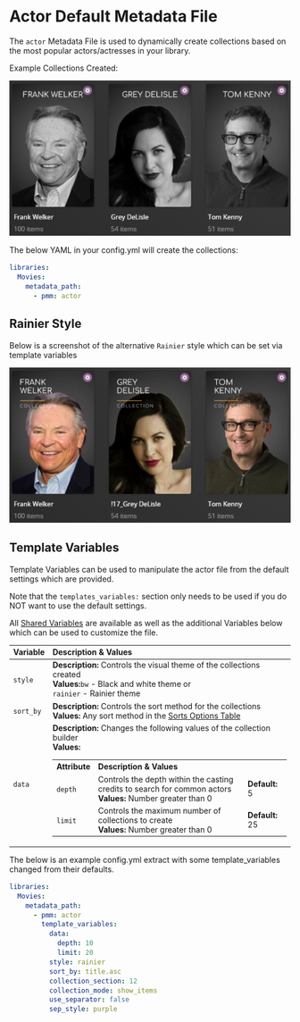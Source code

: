 # Actor Default Metadata File

The `actor` Metadata File is used to dynamically create collections based on the most popular actors/actresses in your library.

Example Collections Created:

![](../images/actor1.png)

The below YAML in your config.yml will create the collections:
```yaml
libraries:
  Movies:
    metadata_path:
      - pmm: actor
```

## Rainier Style
Below is a screenshot of the alternative `Rainier` style which can be set via template variables

![](../images/actor2.png)

## Template Variables
Template Variables can be used to manipulate the actor file from the default settings which are provided. 

Note that the `templates_variables:` section only needs to be used if you do NOT want to use the default settings.

All [Shared Variables](../variables) are available as well as the additional Variables below which can be used to customize the file.


| Variable      | Description & Values                                                                                                                                                                                                                                                                                                                                                                                                                                                                                                                                                                       |
|:--------------|:-------------------------------------------------------------------------------------------------------------------------------------------------------------------------------------------------------------------------------------------------------------------------------------------------------------------------------------------------------------------------------------------------------------------------------------------------------------------------------------------------------------------------------------------------------------------------------------------|
| `style `      | **Description:** Controls the visual theme of the collections created<br>**Values:**`bw` - Black and white theme or</br>`rainier` - Rainier theme                                                                                                                                                                                                                                                                                                                                                                                                                                          |
| `sort_by`     | **Description:** Controls the sort method for the collections<br>**Values:** Any sort method in the [Sorts Options Table](#sort-options)                                                                                                                                                                                                                                                                                                                                                                                                                                                   |
| `data`        | **Description:** Changes the following values of the collection builder<br>**Values:**<br><table class="clearTable"><tr><th>Attribute</th><th>Description & Values</th></tr><tr><td><code>depth</code></td><td>Controls the depth within the casting credits to search for common actors</br><strong>Values:</strong> Number greater than 0</td><td><strong>Default:</strong> 5</td></tr><tr><td><code>limit</code></td><td>Controls the maximum number of collections to create</br><strong>Values:</strong> Number greater than 0</td><td><strong>Default:</strong> 25</td></tr></table> |


The below is an example config.yml extract with some template_variables changed  from their defaults.

```yaml
libraries:
  Movies:
    metadata_path:
      - pmm: actor
        template_variables:
          data:
            depth: 10
            limit: 20
          style: rainier
          sort_by: title.asc
          collection_section: 12
          collection_mode: show_items
          use_separator: false
          sep_style: purple
```
